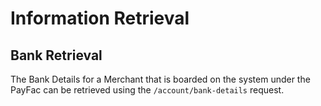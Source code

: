 # Information Retrieval

## Bank Retrieval

The Bank Details for a Merchant that is boarded on the system under the PayFac can be retrieved using the `/account/bank-details` request.
